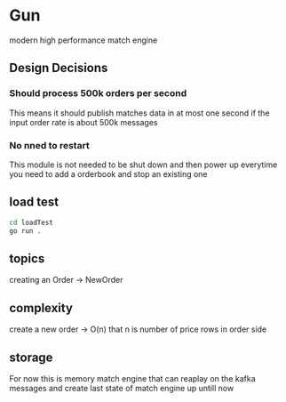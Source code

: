 # Gun
modern high performance match engine


## Design Decisions
### Should process 500k orders per second
This means it should publish matches data in at most one second if the input order rate is about 500k messages


### No nned to restart
This module is not needed to be shut down and then power up everytime you need to add a orderbook and stop an existing one


## load test
```bash
cd loadTest
go run .
```
## topics
creating an Order -> NewOrder


## complexity
create a new order -> O(n) that n is number of price rows in order side


## storage
For now this is memory match engine that can reaplay on the kafka messages and create last state of match engine up untill now